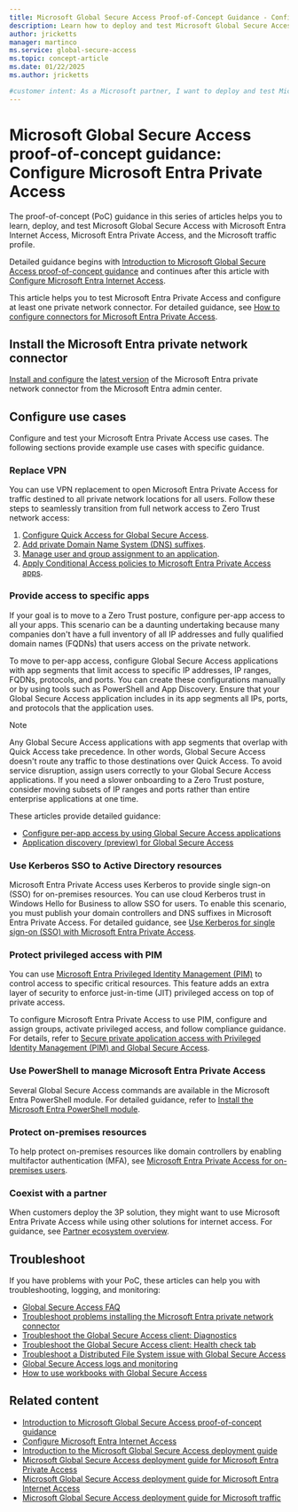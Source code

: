 ```yaml
---
title: Microsoft Global Secure Access Proof-of-Concept Guidance - Configure Microsoft Entra Private Access
description: Learn how to deploy and test Microsoft Global Secure Access as a proof of concept with Microsoft Entra Private Access.
author: jricketts
manager: martinco
ms.service: global-secure-access
ms.topic: concept-article
ms.date: 01/22/2025
ms.author: jricketts

#customer intent: As a Microsoft partner, I want to deploy and test Microsoft Global Secure Access for Microsoft Entra Private Access as a proof of concept in my production or test environment.
---
```


# Microsoft Global Secure Access proof-of-concept guidance: Configure Microsoft Entra Private Access

The proof-of-concept (PoC) guidance in this series of articles helps you to learn, deploy, and test Microsoft Global Secure Access with Microsoft Entra Internet Access, Microsoft Entra Private Access, and the Microsoft traffic profile.

Detailed guidance begins with [Introduction to Microsoft Global Secure Access proof-of-concept guidance](gsa-poc-guidance-intro.md) and continues after this article with [Configure Microsoft Entra Internet Access](gsa-poc-internet-access.md).

This article helps you to test Microsoft Entra Private Access and configure at least one private network connector. For detailed guidance, see [How to configure connectors for Microsoft Entra Private Access](../global-secure-access/how-to-configure-connectors.md).

## Install the Microsoft Entra private network connector

[Install and configure](../global-secure-access/how-to-configure-connectors.md#install-and-register-a-connector) the [latest version](../global-secure-access/reference-version-history.md) of the Microsoft Entra private network connector from the Microsoft Entra admin center.

## Configure use cases

Configure and test your Microsoft Entra Private Access use cases. The following sections provide example use cases with specific guidance.

### Replace VPN

You can use VPN replacement to open Microsoft Entra Private Access for traffic destined to all private network locations for all users. Follow these steps to seamlessly transition from full network access to Zero Trust network access:

1. [Configure Quick Access for Global Secure Access](../global-secure-access/how-to-configure-quick-access.md).
1. [Add private Domain Name System (DNS) suffixes](../global-secure-access/how-to-configure-quick-access.md#add-private-dns-suffixes).
1. [Manage user and group assignment to an application](../identity/enterprise-apps/assign-user-or-group-access-portal.md).
1. [Apply Conditional Access policies to Microsoft Entra Private Access apps](../global-secure-access/how-to-target-resource-private-access-apps.md).

### Provide access to specific apps

If your goal is to move to a Zero Trust posture, configure per-app access to all your apps. This scenario can be a daunting undertaking because many companies don't have a full inventory of all IP addresses and fully qualified domain names (FQDNs) that users access on the private network.

To move to per-app access, configure Global Secure Access applications with app segments that limit access to specific IP addresses, IP ranges, FQDNs, protocols, and ports. You can create these configurations manually or by using tools such as PowerShell and App Discovery. Ensure that your Global Secure Access application includes in its app segments all IPs, ports, and protocols that the application uses.

> [!NOTE]
> Any Global Secure Access applications with app segments that overlap with Quick Access take precedence. In other words, Global Secure Access doesn't route any traffic to those destinations over Quick Access. To avoid service disruption, assign users correctly to your Global Secure Access applications. If you need a slower onboarding to a Zero Trust posture, consider moving subsets of IP ranges and ports rather than entire enterprise applications at one time.

These articles provide detailed guidance:

- [Configure per-app access by using Global Secure Access applications](../global-secure-access/how-to-configure-per-app-access.md)
- [Application discovery (preview) for Global Secure Access](../global-secure-access/how-to-application-discovery.md)

### Use Kerberos SSO to Active Directory resources

Microsoft Entra Private Access uses Kerberos to provide single sign-on (SSO) for on-premises resources. You can use cloud Kerberos trust in Windows Hello for Business to allow SSO for users. To enable this scenario, you must publish your domain controllers and DNS suffixes in Microsoft Entra Private Access. For detailed guidance, see [Use Kerberos for single sign-on (SSO) with Microsoft Entra Private Access](../global-secure-access/how-to-configure-kerberos-sso.md).

### Protect privileged access with PIM

You can use [Microsoft Entra Privileged Identity Management (PIM)](../id-governance/privileged-identity-management/pim-configure.md) to control access to specific critical resources. This feature adds an extra layer of security to enforce just-in-time (JIT) privileged access on top of private access.

To configure Microsoft Entra Private Access to use PIM, configure and assign groups, activate privileged access, and follow compliance guidance. For details, refer to [Secure private application access with Privileged Identity Management (PIM) and Global Secure Access](../global-secure-access/how-to-configure-global-access-with-pim.md).

### Use PowerShell to manage Microsoft Entra Private Access

Several Global Secure Access commands are available in the Microsoft Entra PowerShell module. For detailed guidance, refer to [Install the Microsoft Entra PowerShell module](/powershell/entra-powershell/installation).

### Protect on-premises resources

To help protect on-premises resources like domain controllers by enabling multifactor authentication (MFA), see [Microsoft Entra Private Access for on-premises users](https://techcommunity.microsoft.com/blog/identity/microsoft-entra-private-access-for-on-prem-users/3905450).

### Coexist with a partner

When customers deploy the 3P solution, they might want to use Microsoft Entra Private Access while using other solutions for internet access. For guidance, see [Partner ecosystem overview](../global-secure-access/partner-ecosystems-overview.md).

## Troubleshoot

If you have problems with your PoC, these articles can help you with troubleshooting, logging, and monitoring:

- [Global Secure Access FAQ](../global-secure-access/resource-faq.yml)
- [Troubleshoot problems installing the Microsoft Entra private network connector](../global-secure-access/troubleshoot-connectors.md)
- [Troubleshoot the Global Secure Access client: Diagnostics](../global-secure-access/troubleshoot-global-secure-access-client-advanced-diagnostics.md)
- [Troubleshoot the Global Secure Access client: Health check tab](../global-secure-access/troubleshoot-global-secure-access-client-diagnostics-health-check.md)
- [Troubleshoot a Distributed File System issue with Global Secure Access](../global-secure-access/troubleshoot-distributed-file-system.md)
- [Global Secure Access logs and monitoring](../global-secure-access/concept-global-secure-access-logs-monitoring.md)
- [How to use workbooks with Global Secure Access](../global-secure-access/how-to-use-workbooks.md)

## Related content

- [Introduction to Microsoft Global Secure Access proof-of-concept guidance](gsa-poc-guidance-intro.md)
- [Configure Microsoft Entra Internet Access](gsa-poc-internet-access.md)
- [Introduction to the Microsoft Global Secure Access deployment guide](gsa-deployment-guide-intro.md)
- [Microsoft Global Secure Access deployment guide for Microsoft Entra Private Access](gsa-deployment-guide-private-access.md)
- [Microsoft Global Secure Access deployment guide for Microsoft Entra Internet Access](gsa-deployment-guide-internet-access.md)
- [Microsoft Global Secure Access deployment guide for Microsoft traffic](gsa-deployment-guide-microsoft-traffic.md)

